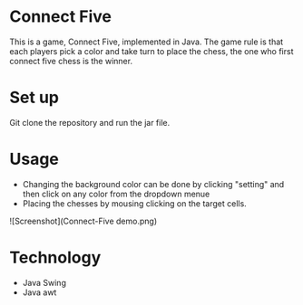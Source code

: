 # Connect Five

This is a game, Connect Five, implemented in Java. The game rule is that each players pick a color and take turn to place the chess, the one who
first connect five chess is the winner.

# Set up
 Git clone the repository and run the jar file.
 
# Usage
 * Changing the background color can be done by clicking "setting" and then click on any color from the dropdown menue
 * Placing the chesses by mousing clicking on the target cells.
 
![Screenshot](Connect-Five demo.png)

# Technology 
 * Java Swing
 * Java awt
        
        

